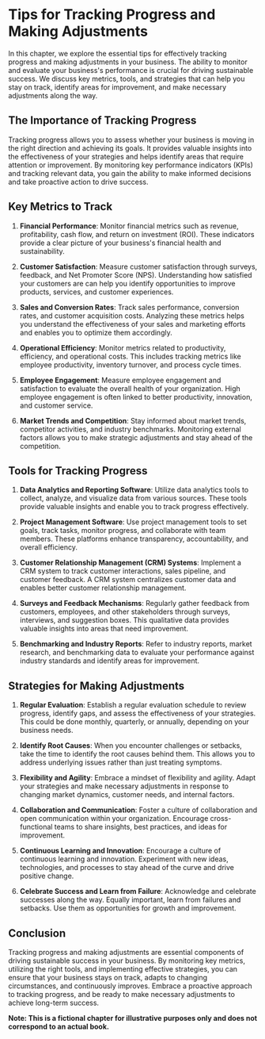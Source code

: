 Tips for Tracking Progress and Making Adjustments
=============================================================

In this chapter, we explore the essential tips for effectively tracking progress and making adjustments in your business. The ability to monitor and evaluate your business's performance is crucial for driving sustainable success. We discuss key metrics, tools, and strategies that can help you stay on track, identify areas for improvement, and make necessary adjustments along the way.

The Importance of Tracking Progress
-----------------------------------

Tracking progress allows you to assess whether your business is moving in the right direction and achieving its goals. It provides valuable insights into the effectiveness of your strategies and helps identify areas that require attention or improvement. By monitoring key performance indicators (KPIs) and tracking relevant data, you gain the ability to make informed decisions and take proactive action to drive success.

Key Metrics to Track
--------------------

1. **Financial Performance**: Monitor financial metrics such as revenue, profitability, cash flow, and return on investment (ROI). These indicators provide a clear picture of your business's financial health and sustainability.

2. **Customer Satisfaction**: Measure customer satisfaction through surveys, feedback, and Net Promoter Score (NPS). Understanding how satisfied your customers are can help you identify opportunities to improve products, services, and customer experiences.

3. **Sales and Conversion Rates**: Track sales performance, conversion rates, and customer acquisition costs. Analyzing these metrics helps you understand the effectiveness of your sales and marketing efforts and enables you to optimize them accordingly.

4. **Operational Efficiency**: Monitor metrics related to productivity, efficiency, and operational costs. This includes tracking metrics like employee productivity, inventory turnover, and process cycle times.

5. **Employee Engagement**: Measure employee engagement and satisfaction to evaluate the overall health of your organization. High employee engagement is often linked to better productivity, innovation, and customer service.

6. **Market Trends and Competition**: Stay informed about market trends, competitor activities, and industry benchmarks. Monitoring external factors allows you to make strategic adjustments and stay ahead of the competition.

Tools for Tracking Progress
---------------------------

1. **Data Analytics and Reporting Software**: Utilize data analytics tools to collect, analyze, and visualize data from various sources. These tools provide valuable insights and enable you to track progress effectively.

2. **Project Management Software**: Use project management tools to set goals, track tasks, monitor progress, and collaborate with team members. These platforms enhance transparency, accountability, and overall efficiency.

3. **Customer Relationship Management (CRM) Systems**: Implement a CRM system to track customer interactions, sales pipeline, and customer feedback. A CRM system centralizes customer data and enables better customer relationship management.

4. **Surveys and Feedback Mechanisms**: Regularly gather feedback from customers, employees, and other stakeholders through surveys, interviews, and suggestion boxes. This qualitative data provides valuable insights into areas that need improvement.

5. **Benchmarking and Industry Reports**: Refer to industry reports, market research, and benchmarking data to evaluate your performance against industry standards and identify areas for improvement.

Strategies for Making Adjustments
---------------------------------

1. **Regular Evaluation**: Establish a regular evaluation schedule to review progress, identify gaps, and assess the effectiveness of your strategies. This could be done monthly, quarterly, or annually, depending on your business needs.

2. **Identify Root Causes**: When you encounter challenges or setbacks, take the time to identify the root causes behind them. This allows you to address underlying issues rather than just treating symptoms.

3. **Flexibility and Agility**: Embrace a mindset of flexibility and agility. Adapt your strategies and make necessary adjustments in response to changing market dynamics, customer needs, and internal factors.

4. **Collaboration and Communication**: Foster a culture of collaboration and open communication within your organization. Encourage cross-functional teams to share insights, best practices, and ideas for improvement.

5. **Continuous Learning and Innovation**: Encourage a culture of continuous learning and innovation. Experiment with new ideas, technologies, and processes to stay ahead of the curve and drive positive change.

6. **Celebrate Success and Learn from Failure**: Acknowledge and celebrate successes along the way. Equally important, learn from failures and setbacks. Use them as opportunities for growth and improvement.

Conclusion
----------

Tracking progress and making adjustments are essential components of driving sustainable success in your business. By monitoring key metrics, utilizing the right tools, and implementing effective strategies, you can ensure that your business stays on track, adapts to changing circumstances, and continuously improves. Embrace a proactive approach to tracking progress, and be ready to make necessary adjustments to achieve long-term success.

**Note: This is a fictional chapter for illustrative purposes only and does not correspond to an actual book.**
